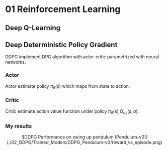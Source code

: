 # 01 Reinforcement Learning 

## Deep Q-Learning


## Deep Deterministic Policy Gradient
DDPG implement DPG algorithm with actor-critic parametrized with neural networks.

### Actor ###
Actor estimate policy $\pi_\theta(s)$ which maps from state to action. 

### Critic ###
Critic estimate action value function under policy $\pi_\theta(s)$ $Q_\pi_\theta(s,a)$.


### My results
<p align="center">![DDPG Performance on swing up pendulum (Pendulum-v0)](./02_DDPG/Trained_Models/DDPG_Pendulum-v0/reward_vs_episode.png)</p>

